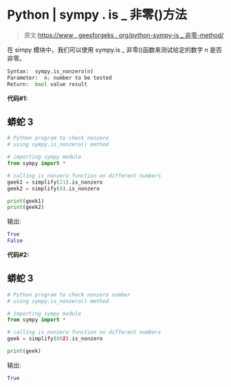 # Python | sympy . is _ 非零()方法

> 原文:[https://www . geesforgeks . org/python-sympy-is _ 非零-method/](https://www.geeksforgeeks.org/python-sympy-is_nonzero-method/)

在 simpy 模块中，我们可以使用 sympy.is _ 非零()函数来测试给定的数字 n 是否非零。

```py
Syntax:  sympy.is_nonzero(n)
Parameter:  n; number to be tested
Return:  bool value result 
```

**代码#1:**

## 蟒蛇 3

```py
# Python program to check nonzero
# using sympy.is_nonzero() method

# importing sympy module
from sympy import *

# calling is_nonzero function on different numbers
geek1 = simplify(21).is_nonzero
geek2 = simplify(0).is_nonzero

print(geek1)
print(geek2)
```

输出:

```py
True
False
```

**代码#2:**

## 蟒蛇 3

```py
# Python program to check nonzero number
# using sympy.is_nonzero() method

# importing sympy module
from sympy import *

# calling is_nonzero function on different numbers
geek = simplify(002).is_nonzero

print(geek)
```

输出:

```py
True
```